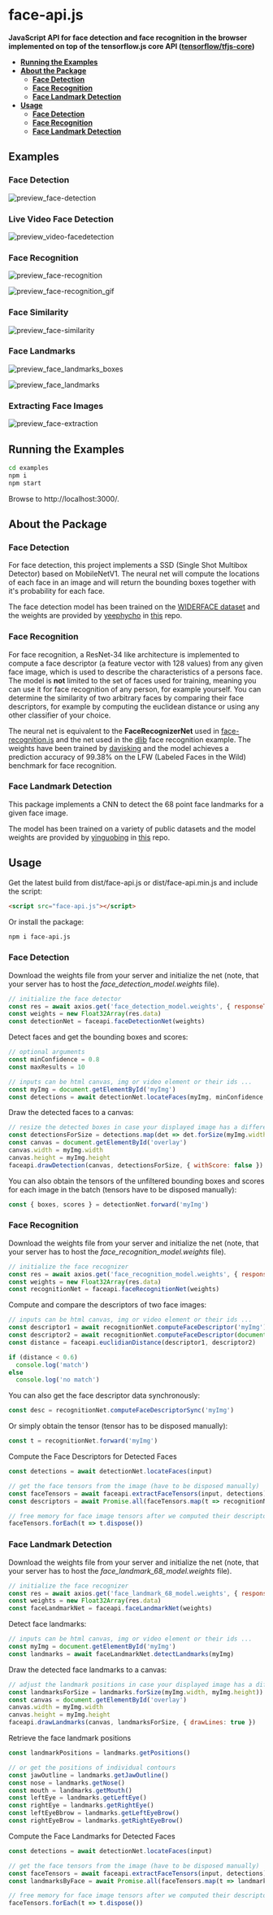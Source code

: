# face-api.js

**JavaScript API for face detection and face recognition in the browser implemented on top of the tensorflow.js core API ([tensorflow/tfjs-core](https://github.com/tensorflow/tfjs-core))**

* **[Running the Examples](#running-the-examples)**
* **[About the Package](#about-the-package)**
  * **[Face Detection](#about-face-detection)**
  * **[Face Recognition](#about-face-recognition)**
  * **[Face Landmark Detection](#about-face-landmark-detection)**
* **[Usage](#usage)**
  * **[Face Detection](#usage-face-detection)**
  * **[Face Recognition](#usage-face-recognition)**
  * **[Face Landmark Detection](#usage-face-landmark-detection)**

## Examples

### Face Detection

![preview_face-detection](https://user-images.githubusercontent.com/31125521/41238639-b72fb0fc-6d96-11e8-9f50-27159dd534d1.jpg)

### Live Video Face Detection

![preview_video-facedetection](https://user-images.githubusercontent.com/31125521/41238649-bbf10046-6d96-11e8-9041-1de46c6adccd.jpg)

### Face Recognition

![preview_face-recognition](https://user-images.githubusercontent.com/31125521/41238648-bbd2cc52-6d96-11e8-9fd1-051745fa0128.jpg)

![preview_face-recognition_gif](https://user-images.githubusercontent.com/31125521/40313021-c3afdfec-5d14-11e8-86df-cf89a00668e2.gif)

### Face Similarity

![preview_face-similarity](https://user-images.githubusercontent.com/31125521/40316573-0a1190c0-5d1f-11e8-8797-f6deaa344523.gif)

### Face Landmarks

![preview_face_landmarks_boxes](https://user-images.githubusercontent.com/31125521/41507933-65f9b642-723c-11e8-8f4e-aab13303e7ff.jpg)

![preview_face_landmarks](https://user-images.githubusercontent.com/31125521/41507950-e121b05e-723c-11e8-89f2-d8f9348a8e86.png)

### Extracting Face Images

![preview_face-extraction](https://user-images.githubusercontent.com/31125521/41238647-bbb64c6c-6d96-11e8-8ca9-2d0fda779bb6.jpg)

<a name="running-the-examples"></a>

## Running the Examples

``` bash
cd examples
npm i
npm start
```

Browse to http://localhost:3000/.

<a name="about-the-package"></a>

## About the Package

<a name="about-face-detection"></a>

### Face Detection

For face detection, this project implements a SSD (Single Shot Multibox Detector) based on MobileNetV1. The neural net will compute the locations of each face in an image and will return the bounding boxes together with it's probability for each face.

The face detection model has been trained on the [WIDERFACE dataset](http://mmlab.ie.cuhk.edu.hk/projects/WIDERFace/) and the weights are provided by [yeephycho](https://github.com/yeephycho) in [this](https://github.com/yeephycho/tensorflow-face-detection) repo.

<a name="about-face-recognition"></a>

### Face Recognition

For face recognition, a ResNet-34 like architecture is implemented to compute a face descriptor (a feature vector with 128 values) from any given face image, which is used to describe the characteristics of a persons face. The model is **not** limited to the set of faces used for training, meaning you can use it for face recognition of any person, for example yourself. You can determine the similarity of two arbitrary faces by comparing their face descriptors, for example by computing the euclidean distance or using any other classifier of your choice.

The neural net is equivalent to the **FaceRecognizerNet** used in [face-recognition.js](https://github.com/justadudewhohacks/face-recognition.js) and the net used in the [dlib](https://github.com/davisking/dlib/blob/master/examples/dnn_face_recognition_ex.cpp) face recognition example. The weights have been trained by [davisking](https://github.com/davisking) and the model achieves a prediction accuracy of 99.38% on the LFW (Labeled Faces in the Wild) benchmark for face recognition.

<a name="about-face-landmark-detection"></a>

### Face Landmark Detection

This package implements a CNN to detect the 68 point face landmarks for a given face image.

The model has been trained on a variety of public datasets and the model weights are provided by [yinguobing](https://github.com/yinguobing) in [this](https://github.com/yinguobing/head-pose-estimation) repo.

<a name="usage"></a>

## Usage

Get the latest build from dist/face-api.js or dist/face-api.min.js and include the script:

``` html
<script src="face-api.js"></script>
```

Or install the package:

``` bash
npm i face-api.js
```

<a name="usage-face-detection"></a>

### Face Detection

Download the weights file from your server and initialize the net (note, that your server has to host the *face_detection_model.weights* file).

``` javascript
// initialize the face detector
const res = await axios.get('face_detection_model.weights', { responseType: 'arraybuffer' })
const weights = new Float32Array(res.data)
const detectionNet = faceapi.faceDetectionNet(weights)
```

Detect faces and get the bounding boxes and scores:

``` javascript
// optional arguments
const minConfidence = 0.8
const maxResults = 10

// inputs can be html canvas, img or video element or their ids ...
const myImg = document.getElementById('myImg')
const detections = await detectionNet.locateFaces(myImg, minConfidence, maxResults)
```

Draw the detected faces to a canvas:

``` javascript
// resize the detected boxes in case your displayed image has a different size then the original
const detectionsForSize = detections.map(det => det.forSize(myImg.width, myImg.height))
const canvas = document.getElementById('overlay')
canvas.width = myImg.width
canvas.height = myImg.height
faceapi.drawDetection(canvas, detectionsForSize, { withScore: false })
```

You can also obtain the tensors of the unfiltered bounding boxes and scores for each image in the batch (tensors have to be disposed manually):

``` javascript
const { boxes, scores } = detectionNet.forward('myImg')
```

<a name="usage-face-recognition"></a>

### Face Recognition

Download the weights file from your server and initialize the net (note, that your server has to host the *face_recognition_model.weights* file).

``` javascript
// initialize the face recognizer
const res = await axios.get('face_recognition_model.weights', { responseType: 'arraybuffer' })
const weights = new Float32Array(res.data)
const recognitionNet = faceapi.faceRecognitionNet(weights)
```

Compute and compare the descriptors of two face images:

``` javascript
// inputs can be html canvas, img or video element or their ids ...
const descriptor1 = await recognitionNet.computeFaceDescriptor('myImg')
const descriptor2 = await recognitionNet.computeFaceDescriptor(document.getElementById('myCanvas'))
const distance = faceapi.euclidianDistance(descriptor1, descriptor2)

if (distance < 0.6)
  console.log('match')
else
  console.log('no match')
```

You can also get the face descriptor data synchronously:

``` javascript
const desc = recognitionNet.computeFaceDescriptorSync('myImg')
```

Or simply obtain the tensor (tensor has to be disposed manually):

``` javascript
const t = recognitionNet.forward('myImg')
```

Compute the Face Descriptors for Detected Faces

``` javascript
const detections = await detectionNet.locateFaces(input)

// get the face tensors from the image (have to be disposed manually)
const faceTensors = await faceapi.extractFaceTensors(input, detections)
const descriptors = await Promise.all(faceTensors.map(t => recognitionNet.computeFaceDescriptor(t)))

// free memory for face image tensors after we computed their descriptors
faceTensors.forEach(t => t.dispose())
```

<a name="usage-face-landmark-detection"></a>

### Face Landmark Detection

Download the weights file from your server and initialize the net (note, that your server has to host the *face_landmark_68_model.weights* file).

``` javascript
// initialize the face recognizer
const res = await axios.get('face_landmark_68_model.weights', { responseType: 'arraybuffer' })
const weights = new Float32Array(res.data)
const faceLandmarkNet = faceapi.faceLandmarkNet(weights)
```

Detect face landmarks:

``` javascript
// inputs can be html canvas, img or video element or their ids ...
const myImg = document.getElementById('myImg')
const landmarks = await faceLandmarkNet.detectLandmarks(myImg)
```

Draw the detected face landmarks to a canvas:

``` javascript
// adjust the landmark positions in case your displayed image has a different size then the original
const landmarksForSize = landmarks.forSize(myImg.width, myImg.height))
const canvas = document.getElementById('overlay')
canvas.width = myImg.width
canvas.height = myImg.height
faceapi.drawLandmarks(canvas, landmarksForSize, { drawLines: true })
```

Retrieve the face landmark positions

``` javascript
const landmarkPositions = landmarks.getPositions()

// or get the positions of individual contours
const jawOutline = landmarks.getJawOutline()
const nose = landmarks.getNose()
const mouth = landmarks.getMouth()
const leftEye = landmarks.getLeftEye()
const rightEye = landmarks.getRightEye()
const leftEyeBbrow = landmarks.getLeftEyeBrow()
const rightEyeBrow = landmarks.getRightEyeBrow()
```

Compute the Face Landmarks for Detected Faces

``` javascript
const detections = await detectionNet.locateFaces(input)

// get the face tensors from the image (have to be disposed manually)
const faceTensors = await faceapi.extractFaceTensors(input, detections)
const landmarksByFace = await Promise.all(faceTensors.map(t => landmarksNet.detectLandmarks(t)))

// free memory for face image tensors after we computed their descriptors
faceTensors.forEach(t => t.dispose())
```
